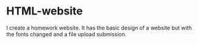 # HTML-website
I create a homework website. It has the basic design of a website but with the fonts changed and a file upload submission.

